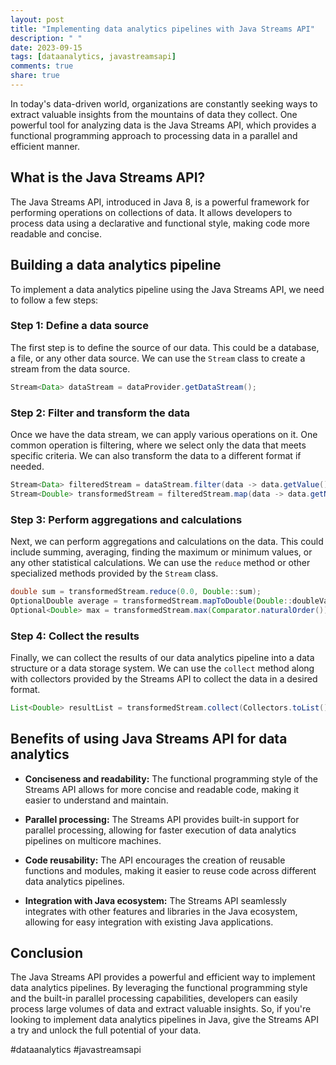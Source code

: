 ```yaml
---
layout: post
title: "Implementing data analytics pipelines with Java Streams API"
description: " "
date: 2023-09-15
tags: [dataanalytics, javastreamsapi]
comments: true
share: true
---
```


In today's data-driven world, organizations are constantly seeking ways to extract valuable insights from the mountains of data they collect. One powerful tool for analyzing data is the Java Streams API, which provides a functional programming approach to processing data in a parallel and efficient manner.

## What is the Java Streams API?

The Java Streams API, introduced in Java 8, is a powerful framework for performing operations on collections of data. It allows developers to process data using a declarative and functional style, making code more readable and concise.

## Building a data analytics pipeline

To implement a data analytics pipeline using the Java Streams API, we need to follow a few steps:

### Step 1: Define a data source

The first step is to define the source of our data. This could be a database, a file, or any other data source. We can use the `Stream` class to create a stream from the data source.

```java
Stream<Data> dataStream = dataProvider.getDataStream();
```

### Step 2: Filter and transform the data

Once we have the data stream, we can apply various operations on it. One common operation is filtering, where we select only the data that meets specific criteria. We can also transform the data to a different format if needed.

```java
Stream<Data> filteredStream = dataStream.filter(data -> data.getValue() > 100);
Stream<Double> transformedStream = filteredStream.map(data -> data.getNormalizedValue());
```

### Step 3: Perform aggregations and calculations

Next, we can perform aggregations and calculations on the data. This could include summing, averaging, finding the maximum or minimum values, or any other statistical calculations. We can use the `reduce` method or other specialized methods provided by the `Stream` class.

```java
double sum = transformedStream.reduce(0.0, Double::sum);
OptionalDouble average = transformedStream.mapToDouble(Double::doubleValue).average();
Optional<Double> max = transformedStream.max(Comparator.naturalOrder());
```

### Step 4: Collect the results

Finally, we can collect the results of our data analytics pipeline into a data structure or a data storage system. We can use the `collect` method along with collectors provided by the Streams API to collect the data in a desired format.

```java
List<Double> resultList = transformedStream.collect(Collectors.toList());
```

## Benefits of using Java Streams API for data analytics

- **Conciseness and readability:** The functional programming style of the Streams API allows for more concise and readable code, making it easier to understand and maintain.

- **Parallel processing:** The Streams API provides built-in support for parallel processing, allowing for faster execution of data analytics pipelines on multicore machines.

- **Code reusability:** The API encourages the creation of reusable functions and modules, making it easier to reuse code across different data analytics pipelines.

- **Integration with Java ecosystem:** The Streams API seamlessly integrates with other features and libraries in the Java ecosystem, allowing for easy integration with existing Java applications.

## Conclusion

The Java Streams API provides a powerful and efficient way to implement data analytics pipelines. By leveraging the functional programming style and the built-in parallel processing capabilities, developers can easily process large volumes of data and extract valuable insights. So, if you're looking to implement data analytics pipelines in Java, give the Streams API a try and unlock the full potential of your data.

#dataanalytics #javastreamsapi